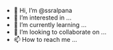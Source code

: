 - 👋 Hi, I’m @ssralpana
- 👀 I’m interested in ...
- 🌱 I’m currently learning ...
- 💞️ I’m looking to collaborate on ...
- 📫 How to reach me ...

<!---
ssralpana/ssralpana is a ✨ special ✨ repository because its `README.md` (this file) appears on your GitHub profile.
You can click the Preview link to take a look at your changes.
--->
